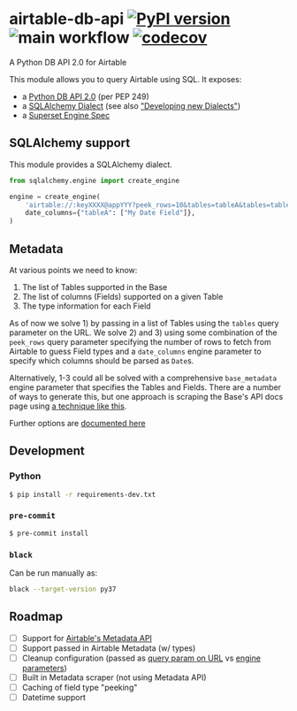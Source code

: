 # airtable-db-api [![PyPI version](https://badge.fury.io/py/sqlalchemy-airtable.svg)](https://badge.fury.io/py/sqlalchemy-airtable) ![main workflow](https://github.com/cancan101/airtable-db-api/actions/workflows/main.yml/badge.svg) [![codecov](https://codecov.io/gh/cancan101/airtable-db-api/branch/main/graph/badge.svg?token=S8XR68NZCU)](https://codecov.io/gh/cancan101/airtable-db-api)
A Python DB API 2.0 for Airtable

This module allows you to query Airtable using SQL. It exposes:
- a [Python DB API 2.0](https://peps.python.org/pep-0249/) (per PEP 249)
- a [SQLAlchemy Dialect](https://docs.sqlalchemy.org/en/14/dialects/) (see also ["Developing new Dialects"](https://github.com/zzzeek/sqlalchemy/blob/master/README.dialects.rst))
- a [Superset Engine Spec](https://preset.io/blog/building-database-connector/)

## SQLAlchemy support
This module provides a SQLAlchemy dialect.

```python
from sqlalchemy.engine import create_engine

engine = create_engine(
    'airtable://:keyXXXX@appYYY?peek_rows=10&tables=tableA&tables=tableB',
    date_columns={"tableA": ["My Date Field"]},
)
```

## Metadata
At various points we need to know:
1) The list of Tables supported in the Base
2) The list of columns (Fields) supported on a given Table
3) The type information for each Field

As of now we solve 1) by passing in a list of Tables using the `tables` query parameter on the URL.
We solve 2) and 3) using some combination of the `peek_rows` query parameter specifying the number of rows to fetch from Airtable to guess Field types and a `date_columns` engine parameter to specify which columns should be parsed as `Date`s.

Alternatively, 1-3 could all be solved with a comprehensive `base_metadata` engine parameter that specifies the Tables and Fields. There are a number of ways to generate this, but one approach is scraping the Base's API docs page using [a technique like this](https://github.com/aivantg/airtable-schema-generator/issues/47#issue-1165801153).

Further options are [documented here](https://github.com/cancan101/airtable-db-api/wiki/Metadata)

## Development
### Python
```bash
$ pip install -r requirements-dev.txt
```

### `pre-commit`
```bash
$ pre-commit install
```

### `black`
Can be run manually as:
```bash
black --target-version py37
```

## Roadmap
* [ ] Support for [Airtable's Metadata API](https://airtable.com/api/meta)
* [ ] Support passed in Airtable Metadata (w/ types)
* [ ] Cleanup configuration (passed as [query param on URL](https://docs.sqlalchemy.org/en/14/core/engines.html#database-urls) vs [engine parameters](https://docs.sqlalchemy.org/en/14/core/engines.html#sqlalchemy.create_engine))
* [ ] Built in Metadata scraper (not using Metadata API)
* [ ] Caching of field type "peeking"
* [ ] Datetime support
